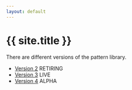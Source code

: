 ```yaml
---
layout: default
---
```


<div class="page-header">
    <h1>{{ site.title }}</h1>
</div>

There are different versions of the pattern library.

* [Version 2](v2) <span class="label label-retirement">RETIRING</span>
* [Version 3](v3) <span class="label label-live">LIVE</span>
* [Version 4](v4) <span class="label label-alpha">ALPHA</span>
